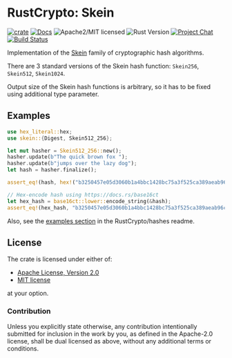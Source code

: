 # RustCrypto: Skein

[![crate][crate-image]][crate-link]
[![Docs][docs-image]][docs-link]
![Apache2/MIT licensed][license-image]
![Rust Version][rustc-image]
[![Project Chat][chat-image]][chat-link]
[![Build Status][build-image]][build-link]

Implementation of the [Skein] family of cryptographic hash algorithms.

There are 3 standard versions of the Skein hash function: `Skein256`, `Skein512`, `Skein1024`.

Output size of the Skein hash functions is arbitrary, so it has to be
fixed using additional type parameter.

## Examples

```rust
use hex_literal::hex;
use skein::{Digest, Skein512_256};

let mut hasher = Skein512_256::new();
hasher.update(b"The quick brown fox ");
hasher.update(b"jumps over the lazy dog");
let hash = hasher.finalize();

assert_eq!(hash, hex!("b3250457e05d3060b1a4bbc1428bc75a3f525ca389aeab96cfa34638d96e492a"));

// Hex-encode hash using https://docs.rs/base16ct
let hex_hash = base16ct::lower::encode_string(&hash);
assert_eq!(hex_hash, "b3250457e05d3060b1a4bbc1428bc75a3f525ca389aeab96cfa34638d96e492a");
```

Also, see the [examples section] in the RustCrypto/hashes readme.

## License

The crate is licensed under either of:

* [Apache License, Version 2.0](http://www.apache.org/licenses/LICENSE-2.0)
* [MIT license](http://opensource.org/licenses/MIT)

at your option.

### Contribution

Unless you explicitly state otherwise, any contribution intentionally submitted
for inclusion in the work by you, as defined in the Apache-2.0 license, shall be
dual licensed as above, without any additional terms or conditions.

[//]: # (badges)

[crate-image]: https://img.shields.io/crates/v/skein.svg
[crate-link]: https://crates.io/crates/skein
[docs-image]: https://docs.rs/skein/badge.svg
[docs-link]: https://docs.rs/skein/
[license-image]: https://img.shields.io/badge/license-Apache2.0/MIT-blue.svg
[rustc-image]: https://img.shields.io/badge/rustc-1.85+-blue.svg
[chat-image]: https://img.shields.io/badge/zulip-join_chat-blue.svg
[chat-link]: https://rustcrypto.zulipchat.com/#narrow/stream/260041-hashes
[build-image]: https://github.com/RustCrypto/hashes/actions/workflows/skein.yml/badge.svg?branch=master
[build-link]: https://github.com/RustCrypto/hashes/actions/workflows/skein.yml?query=branch:master

[//]: # (general links)

[Skein]: https://schneier.com/academic/skein
[examples section]: https://github.com/RustCrypto/hashes#Examples
